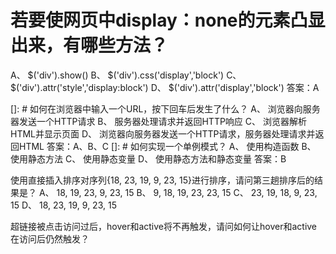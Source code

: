 # 若要使网页中display：none的元素凸显出来，有哪些方法？
A、 $('div').show()
B、 $('div').css('display','block')
C、 $('div').attr('style','display:block')
D、 $('div').attr('display','block')
答案：A

[]: # 如何在浏览器中输入一个URL，按下回车后发生了什么？
A、 浏览器向服务器发送一个HTTP请求
B、 服务器处理请求并返回HTTP响应
C、 浏览器解析HTML并显示页面
D、 浏览器向服务器发送一个HTTP请求，服务器处理请求并返回HTML
答案：A、B、C
[]: # 如何实现一个单例模式？
A、 使用构造函数
B、 使用静态方法
C、 使用静态变量
D、 使用静态方法和静态变量
答案：B

使用直接插入排序对序列{18, 23, 19, 9, 23, 15}进行排序，请问第三趟排序后的结果是？
A、 18, 19, 23, 9, 23, 15
B、 9, 18, 19, 23, 23, 15
C、 23, 19, 18, 9, 23, 15 
D、 18, 23, 19, 9, 23, 15

超链接被点击访问过后，hover和active将不再触发，请问如何让hover和active在访问后仍然触发？
